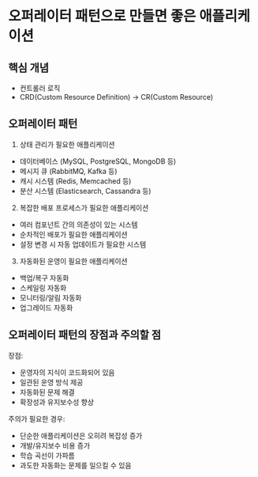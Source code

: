 # 오퍼레이터 패턴으로 만들면 좋은 애플리케이션

## 핵심 개념

- 컨트롤러 로직
- CRD(Custom Resource Definition) -> CR(Custom Resource)

## 오퍼레이터 패턴

1. 상태 관리가 필요한 애플리케이션

  - 데이터베이스 (MySQL, PostgreSQL, MongoDB 등)
  - 메시지 큐 (RabbitMQ, Kafka 등)
  - 캐시 시스템 (Redis, Memcached 등)
  - 분산 시스템 (Elasticsearch, Cassandra 등)

2. 복잡한 배포 프로세스가 필요한 애플리케이션

  - 여러 컴포넌트 간의 의존성이 있는 시스템
  - 순차적인 배포가 필요한 애플리케이션
  - 설정 변경 시 자동 업데이트가 필요한 시스템

3. 자동화된 운영이 필요한 애플리케이션

  - 백업/복구 자동화
  - 스케일링 자동화
  - 모니터링/알림 자동화
  - 업그레이드 자동화

## 오퍼레이터 패턴의 장점과 주의할 점

장점:
  - 운영자의 지식이 코드화되어 있음
  - 일관된 운영 방식 제공
  - 자동화된 문제 해결
  - 확장성과 유지보수성 향상

주의가 필요한 경우:
  - 단순한 애플리케이션은 오히려 복잡성 증가
  - 개발/유지보수 비용 증가
  - 학습 곡선이 가파름
  - 과도한 자동화는 문제를 일으킬 수 있음
